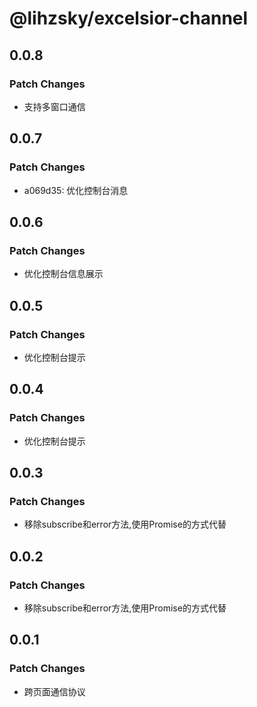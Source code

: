 # @lihzsky/excelsior-channel

## 0.0.8
### Patch Changes

- 支持多窗口通信

## 0.0.7
### Patch Changes

- a069d35: 优化控制台消息

## 0.0.6
### Patch Changes

- 优化控制台信息展示

## 0.0.5
### Patch Changes

- 优化控制台提示

## 0.0.4
### Patch Changes

- 优化控制台提示

## 0.0.3
### Patch Changes

- 移除subscribe和error方法,使用Promise的方式代替

## 0.0.2
### Patch Changes

- 移除subscribe和error方法,使用Promise的方式代替

## 0.0.1
### Patch Changes

- 跨页面通信协议
